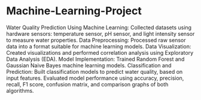 # Machine-Learning-Project

Water Quality Prediction Using Machine Learning:
Collected datasets using hardware sensors: temperature sensor, pH sensor, and light intensity sensor to measure water properties.
Data Preprocessing: Processed raw sensor data into a format suitable for machine learning models.
Data Visualization: Created visualizations and performed correlation analysis using Exploratory Data Analysis (EDA).
Model Implementation: Trained Random Forest and Gaussian Naive Bayes machine learning models.
Classification and Prediction: Built classification models to predict water quality, based on input features.
Evaluated model performance using accuracy, precision, recall, F1 score, confusion matrix, and comparison graphs of both algorithms.

